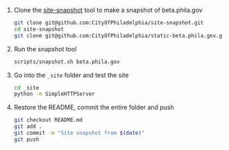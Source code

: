 1. Clone the [site-snapshot](https://github.com/CityOfPhiladelphia/site-snapshot) tool to make a snapshot of beta.phila.gov

    ```bash
    git clone git@github.com:CityOfPhiladelphia/site-snapshot.git
    cd site-snapshot
    git clone git@github.com:CityOfPhiladelphia/static-beta.phila.gov.git _site
    ```

2. Run the snapshot tool

    ```bash
    scripts/snapshot.sh beta.phila.gov
    ```

3. Go into the `_site` folder and test the site

    ```bash
    cd _site
    python -m SimpleHTTPServer
    ```

4. Restore the README, commit the entire folder and push

    ```bash
    git checkout README.md
    git add .
    git commit -m "Site snapshot from $(date)"
    git push
    ```
